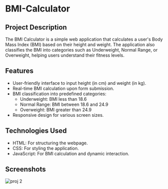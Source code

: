 # BMI-Calculator

## Project Description
The BMI Calculator is a simple web application that calculates a user's Body Mass Index (BMI) based on their height and weight. The application also classifies the BMI into categories such as Underweight, Normal Range, or Overweight, helping users understand their fitness levels.

## Features

- User-friendly interface to input height (in cm) and weight (in kg).
- Real-time BMI calculation upon form submission.
- BMI classification into predefined categories:
   - Underweight: BMI less than 18.6
   - Normal Range: BMI between 18.6 and 24.9
   - Overweight: BMI greater than 24.9
- Responsive design for various screen sizes.

## Technologies Used 
- HTML: For structuring the webpage.
- CSS: For styling the application.
- JavaScript: For BMI calculation and dynamic interaction.

## Screenshots

![proj 2](https://github.com/user-attachments/assets/f6daf7ce-206d-43c9-9a6c-15876ec8831d)


